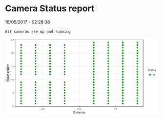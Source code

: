 Camera Status report
================
18/05/2017 - 02:28:38

    All cameras are up and running

![](camreport_files/figure-markdown_github/unnamed-chunk-2-1.png)
